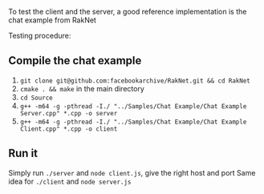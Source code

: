 To test the client and the server, a good reference implementation is the chat example from RakNet

Testing procedure:

## Compile the chat example

1. `git clone git@github.com:facebookarchive/RakNet.git && cd RakNet`
2. `cmake . && make` in the main directory
3. `cd Source`
4. `g++ -m64 -g -pthread -I./ "../Samples/Chat Example/Chat Example Server.cpp" *.cpp -o server`
5. `g++ -m64 -g -pthread -I./ "../Samples/Chat Example/Chat Example Client.cpp" *.cpp -o client`

## Run it

Simply run `./server` and `node client.js`, give the right host and port
Same idea for `./client` and `node server.js`
